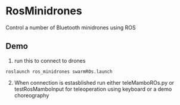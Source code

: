 # RosMinidrones
Control a number of Bluetooth minidrones using ROS


## Demo
1. run this to connect to drones

```
roslaunch ros_minidrones swarmROs.launch
```

2. When connection is estasblished run either teleMamboROs.py or testRosMamboInput for teleoperation using keyboard or a demo choreography
